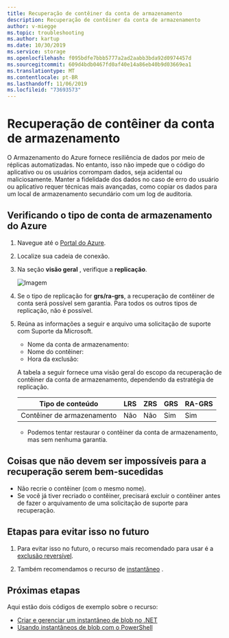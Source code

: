 ```yaml
---
title: Recuperação de contêiner da conta de armazenamento
description: Recuperação de contêiner da conta de armazenamento
author: v-miegge
ms.topic: troubleshooting
ms.author: kartup
ms.date: 10/30/2019
ms.service: storage
ms.openlocfilehash: f095bdfe7bbb5777a2ad2aabb3bda92d0974457d
ms.sourcegitcommit: 609d4bdb0467fd0af40e14a86eb40b9d03669ea1
ms.translationtype: MT
ms.contentlocale: pt-BR
ms.lasthandoff: 11/06/2019
ms.locfileid: "73693573"
---
```

# <a name="storage-account-container-recovery"></a>Recuperação de contêiner da conta de armazenamento

O Armazenamento do Azure fornece resiliência de dados por meio de réplicas automatizadas. No entanto, isso não impede que o código do aplicativo ou os usuários corrompam dados, seja acidental ou maliciosamente. Manter a fidelidade dos dados no caso de erro do usuário ou aplicativo requer técnicas mais avançadas, como copiar os dados para um local de armazenamento secundário com um log de auditoria.

## <a name="checking-azure-storage-account-type"></a>Verificando o tipo de conta de armazenamento do Azure

1. Navegue até o [Portal do Azure](https://portal.azure.com/).

2. Localize sua cadeia de conexão.

3. Na seção **visão geral** , verifique a **replicação**.

   ![Imagem](media/storage-account-container-recovery/1.png)

4. Se o tipo de replicação for **grs/ra-grs**, a recuperação de contêiner de conta será possível sem garantia. Para todos os outros tipos de replicação, não é possível.

5. Reúna as informações a seguir e arquivo uma solicitação de suporte com Suporte da Microsoft.

   * Nome da conta de armazenamento:
   * Nome do contêiner:
   * Hora da exclusão:

   A tabela a seguir fornece uma visão geral do escopo da recuperação de contêiner da conta de armazenamento, dependendo da estratégia de replicação.

   |Tipo de conteúdo|LRS|ZRS|GRS|RA-GRS| 
   |---|---|---|---|---|
   |Contêiner de armazenamento|Não|Não|Sim|Sim| 

   * Podemos tentar restaurar o contêiner da conta de armazenamento, mas sem nenhuma garantia. 

## <a name="things-not-to-do-for-recover-to-be-successful"></a>Coisas que não devem ser impossíveis para a recuperação serem bem-sucedidas

* Não recrie o contêiner (com o mesmo nome).  
* Se você já tiver recriado o contêiner, precisará excluir o contêiner antes de fazer o arquivamento de uma solicitação de suporte para recuperação.

## <a name="steps-to-prevent-this-in-the-future"></a>Etapas para evitar isso no futuro

1. Para evitar isso no futuro, o recurso mais recomendado para usar é a [exclusão reversível](https://docs.microsoft.com/azure/storage/blobs/storage-blob-soft-delete).

2. Também recomendamos o recurso de [instantâneo](https://docs.microsoft.com/rest/api/storageservices/Creating-a-Snapshot-of-a-Blob) .
 
## <a name="next-steps"></a>Próximas etapas

Aqui estão dois códigos de exemplo sobre o recurso:

  * [Criar e gerenciar um instantâneo de blob no .NET](https://docs.microsoft.com/azure/storage/storage-blob-snapshots)
  * [Usando instantâneos de blob com o PowerShell](https://blogs.msdn.microsoft.com/cie/2016/05/17/using-blob-snapshots-with-powershell/)
  

